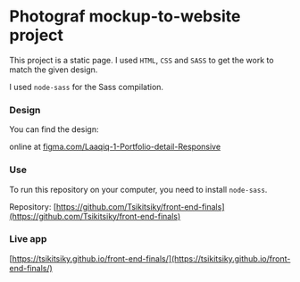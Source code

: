 # Photograf mockup-to-website project

This project is a static page. I used `HTML`, `CSS` and `SASS` to get the work to match the given design.

I used `node-sass` for the Sass compilation.


### Design

You can find the design:

online at [figma.com/Laaqiq-1-Portfolio-detail-Responsive](https://www.figma.com/file/VgF87mULloYb7HZ1EMCRzU/Laaqiq-1-Portfolio-detail-Responsive?node-id=0%3A1) 

### Use
To run this repository on your computer, you need to install `node-sass`.

Repository: [https://github.com/Tsikitsiky/front-end-finals](https://github.com/Tsikitsiky/front-end-finals)

### Live app
[https://tsikitsiky.github.io/front-end-finals/](https://tsikitsiky.github.io/front-end-finals/)